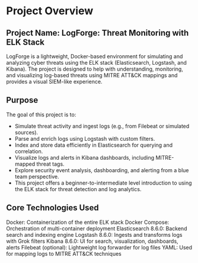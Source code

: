 # Project Overview
## Project Name: LogForge: Threat Monitoring with ELK Stack
LogForge is a lightweight, Docker-based environment for simulating and analyzing cyber threats using the ELK stack (Elasticsearch, Logstash, and Kibana). The project is designed to help with understanding, monitoring, and visualizing log-based threats using MITRE ATT&CK mappings and provides a visual SIEM-like experience.

## Purpose
The goal of this project is to:

- Simulate threat activity and ingest logs (e.g., from Filebeat or simulated sources).
- Parse and enrich logs using Logstash with custom filters.
- Index and store data efficiently in Elasticsearch for querying and correlation.
- Visualize logs and alerts in Kibana dashboards, including MITRE-mapped threat tags.
- Explore security event analysis, dashboarding, and alerting from a blue team perspective.
- This project offers a beginner-to-intermediate level introduction to using the ELK stack for threat detection and log analytics.

## Core Technologies Used
Docker:	Containerization of the entire ELK stack
Docker Compose:	Orchestration of multi-container deployment
Elasticsearch 8.6.0:	Backend search and indexing engine
Logstash 8.6.0:	Ingests and transforms logs with Grok filters
Kibana 8.6.0:	UI for search, visualization, dashboards, alerts
Filebeat (optional):	Lightweight log forwarder for log files
YAML:	Used for mapping logs to MITRE ATT&CK techniques
